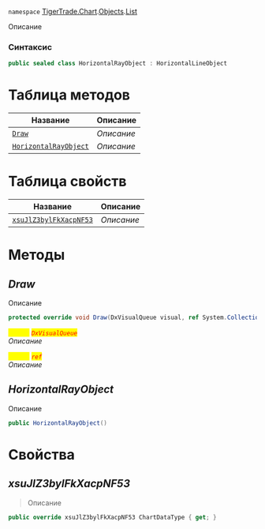 
`namespace` [TigerTrade.Chart](../../../TigerTrade.Chart.md).[Objects](../../../TigerTrade.Chart/Objects.md).[List](../../../TigerTrade.Chart/Objects/List.md)


Описание

### Синтаксис
```csharp
public sealed class HorizontalRayObject : HorizontalLineObject
```


# Таблица методов
| Название | Описание |
| --- | --- |
| [`Draw`](./HorizontalRayObject.cs/Методы/Draw.md) | *Описание* |
| [`HorizontalRayObject`](./HorizontalRayObject.cs/Методы/HorizontalRayObject.md) | *Описание* |

# Таблица свойств
| Название | Описание |
| --- | --- |
| [`xsuJlZ3bylFkXacpNF53`](./HorizontalRayObject.cs/Свойства/xsuJlZ3bylFkXacpNF53.md) | *Описание* |





# Методы

## *Draw*
Описание

```csharp
protected override void Draw(DxVisualQueue visual, ref System.Collections.Generic.List<ObjectLabelInfo> labels)
```

<mark style="color:yellow;">`visual`</mark> <mark style="color:red;">*`DxVisualQueue`*</mark>  
 *Описание*  

<mark style="color:yellow;">`System`</mark> <mark style="color:red;">*`ref`*</mark>  
 *Описание*  



## *HorizontalRayObject*
Описание

```csharp
public HorizontalRayObject()
```

# Свойства

## *xsuJlZ3bylFkXacpNF53*
> Описание

```csharp
public override xsuJlZ3bylFkXacpNF53 ChartDataType { get; }
```

